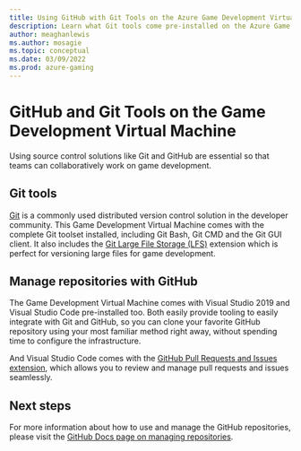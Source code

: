 ```yaml
---
title: Using GitHub with Git Tools on the Azure Game Development Virtual Machine
description: Learn what Git tools come pre-installed on the Azure Game Development Virtual Machine and how to manage repositories with GitHub.
author: meaghanlewis
ms.author: mosagie
ms.topic: conceptual
ms.date: 03/09/2022
ms.prod: azure-gaming
---
```


# GitHub and Git Tools on the Game Development Virtual Machine

Using source control solutions like Git and GitHub are essential so that teams can collaboratively work on game development.

## Git tools

[Git](https://git-scm.com/) is a commonly used distributed version control solution in the developer community. This Game Development Virtual Machine comes with the complete Git toolset installed, including Git Bash, Git CMD and the Git GUI client. It also includes the [Git Large File Storage (LFS)](https://git-lfs.github.com/) extension which is perfect for versioning large files for game development.

## Manage repositories with GitHub

The Game Development Virtual Machine comes with Visual Studio 2019 and Visual Studio Code pre-installed too. Both easily provide tooling to easily integrate with Git and GitHub, so you can clone your favorite GitHub repository using your most familiar method right away, without spending time to configure the infrastructure.

And Visual Studio Code comes with the [GitHub Pull Requests and Issues extension](https://marketplace.visualstudio.com/items?itemName=GitHub.vscode-pull-request-github), which allows you to review and manage pull requests and issues seamlessly.

## Next steps

For more information about how to use and manage the GitHub repositories, please visit the [GitHub Docs page on managing repositories](https://docs.github.com/repositories).
